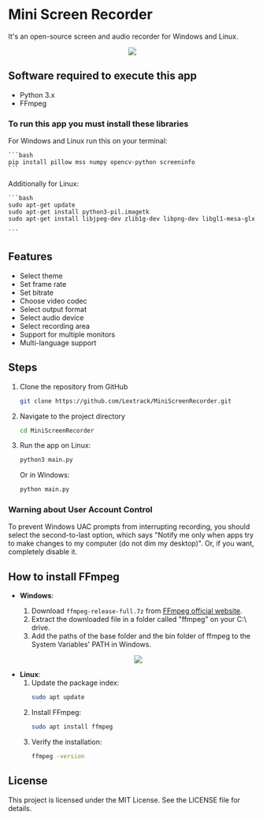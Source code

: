 # Mini Screen Recorder

It's an open-source screen and audio recorder for Windows and Linux.

<p align="center">
  <a href="https://i.postimg.cc/"><img src="https://i.postimg.cc/gcw7zKp7/recorder1-0-6.png"></a>
</p>

## Software required to execute this app

- Python 3.x
- FFmpeg

### To run this app you must install these libraries
For Windows and Linux run this on your terminal:

    ```bash
    pip install pillow mss numpy opencv-python screeninfo
    ```
Additionally for Linux:

    ```bash
    sudo apt-get update
    sudo apt-get install python3-pil.imagetk
    sudo apt-get install libjpeg-dev zlib1g-dev libpng-dev libgl1-mesa-glx

    ```

## Features

- Select theme
- Set frame rate
- Set bitrate
- Choose video codec
- Select output format
- Select audio device
- Select recording area
- Support for multiple monitors
- Multi-language support

## Steps

1. Clone the repository from GitHub

    ```bash
    git clone https://github.com/Lextrack/MiniScreenRecorder.git
    ```

2. Navigate to the project directory

    ```bash
    cd MiniScreenRecorder
    ```

3. Run the app on Linux:

    ```bash
    python3 main.py
    ```
    Or in Windows:

    ```bash
    python main.py
    ```

### Warning about User Account Control

To prevent Windows UAC prompts from interrupting recording, you should select the second-to-last option, which says "Notify me only when apps try to make changes to my computer (do not dim my desktop)". Or, if you want, completely disable it.

## How to install FFmpeg

- **Windows**:
  1. Download `ffmpeg-release-full.7z` from [FFmpeg official website](https://www.gyan.dev/ffmpeg/builds/).
  2. Extract the downloaded file in a folder called "ffmpeg" on your C:\ drive.
  3. Add the paths of the base folder and the bin folder of ffmpeg to the System Variables' PATH in Windows.

  <p align="center">
  <a href="https://i.postimg.cc/"><img src="https://i.postimg.cc/nhtSMSty/ffmpeg-Install-Windows.png"></a>
</p>

- **Linux**:
  1. Update the package index:
      ```bash
      sudo apt update
      ```
  2. Install FFmpeg:
      ```bash
      sudo apt install ffmpeg
      ```
  3. Verify the installation:
      ```bash
      ffmpeg -version
      ```

## License

This project is licensed under the MIT License. See the LICENSE file for details.
